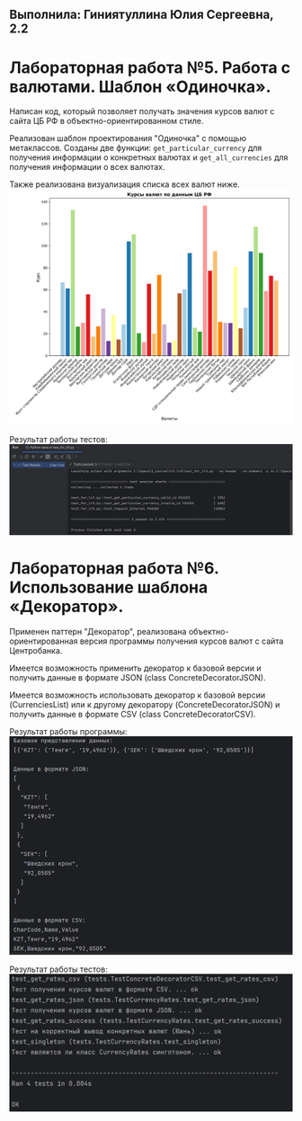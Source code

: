 ## Выполнила: Гиниятуллина Юлия Сергеевна, 2.2

# Лабораторная работа №5. Работа с валютами. Шаблон «Одиночка».
Написан код, который позволяет получать значения курсов валют с сайта ЦБ РФ в объектно-ориентированном стиле. 

Реализован шаблон проектирования "Одиночка" с помощью метаклассов. Созданы две функции: ```get_particular_currency``` для получения информации о конкретных валютах  и ```get_all_currencies``` для получения информации о всех валютах.

Также реализована визуализация списка всех валют ниже.
![image](images/currencies.jpg)

Результат работы тестов:
![image2](images/test5.png)


# Лабораторная работа №6. Использование шаблона «Декоратор».
Применен паттерн "Декоратор", реализована объектно-ориентированная версия программы получения курсов валют с сайта Центробанка.

Имеется возможность применить декоратор к базовой версии и получить данные в формате JSON (class ConcreteDecoratorJSON).

Имеется возможность использовать декоратор к базовой версии (CurrenciesList) или к другому декоратору (ConcreteDecoratorJSON) и получить данные в формате CSV (class ConcreteDecoratorCSV).

Результат работы программы:
![image3](images/lr6.png)

Результат работы тестов:
![image4](images/test6.png)
